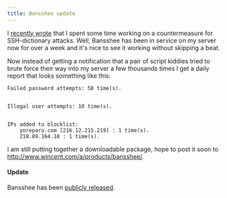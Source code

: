 ```yaml
---
title: Bansshee update
---
```


I [recently wrote](http://www.wincent.com/a/about/wincent/weblog/archives/2006/04/bansshee_my_ans.php) that I spent some time working on a countermeasure for SSH-dictionary attacks. Well, Bansshee has been in service on my server now for over a week and it's nice to see it working without skipping a beat.

Now instead of getting a notification that a pair of script kiddies tried to brute force their way into my server a few thousands times I get a daily report that looks something like this:

    Failed password attempts: 58 time(s).


    Illegal user attempts: 10 time(s).


    IPs added to blocklist:
        yoreparo.com [216.12.215.219] : 1 time(s).
        218.89.164.18 : 1 time(s).

I am still putting together a downloadable package, hope to post it soon to <http://www.wincent.com/a/products/bansshee/>.

#### Update

Bansshee has been [publicly released](http://bansshee.org/).
